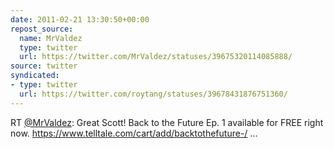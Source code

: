 ```yaml
---
date: 2011-02-21 13:30:50+00:00
repost_source:
  name: MrValdez
  type: twitter
  url: https://twitter.com/MrValdez/statuses/39675320114085888/
source: twitter
syndicated:
- type: twitter
  url: https://twitter.com/roytang/statuses/39678431876751360/
---
```


RT [@MrValdez](https://twitter.com/MrValdez/): Great Scott! Back to the Future Ep. 1 available for FREE right now. https://www.telltale.com/cart/add/backtothefuture-/ ...